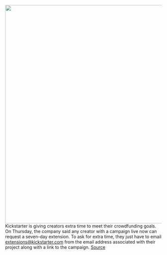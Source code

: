 <img src='https://cdn.vox-cdn.com/thumbor/2Kve5p3D3dnURQxio7oEo-gk_Ds=/0x0:2040x1360/1200x800/filters:focal(857x517:1183x843)/cdn.vox-cdn.com/uploads/chorus_image/image/66527986/acastro_190319_1777_kickstarter_0002.0.jpg' width='700px' /><br/>
Kickstarter is giving creators extra time to meet their crowdfunding goals. On Thursday, the company said any creator with a campaign live now can request a seven-day extension. To ask for extra time, they just have to email extensions@kickstarter.com from the email address associated with their project along with a link to the campaign.
<a href='https://www.theverge.com/2020/3/19/21187412/kickstarter-crowdfunding-campaing-coronavirus-extension-time'> Source <a/>